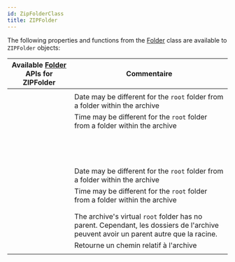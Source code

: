 ```yaml
---
id: ZipFolderClass
title: ZIPFolder
---
```


The following properties and functions from the [Folder](FolderClass.md) class are available to `ZIPFolder` objects:

| Available [Folder](FolderClass.md) APIs for ZIPFolder                                  | Commentaire                                                                                                                          |
| -------------------------------------------------------------------------------------- | ------------------------------------------------------------------------------------------------------------------------------------ |
| [<!-- INCLUDE #directory.copyTo().Syntax -->](FolderClass.md#copyto)                   |                                                                                                                                      |
| [<!-- INCLUDE #directory.creationDate.Syntax -->](FolderClass.md#creationdate)         | Date may be different for the `root` folder from a folder within the archive                                                         |
| [<!-- INCLUDE #directory.creationTime.Syntax -->](FolderClass.md#creationtime)         | Time may be different for the `root` folder from a folder within the archive                                                         |
| [<!-- INCLUDE #directory.exists.Syntax -->](FolderClass.md#exists)                     |                                                                                                                                      |
| [<!-- INCLUDE #directory.extension.Syntax -->](FolderClass.md#extension)               |                                                                                                                                      |
| [<!-- INCLUDE #directory.file().Syntax -->](FolderClass.md#file)                       |                                                                                                                                      |
| [<!-- INCLUDE #directory.files().Syntax -->](FolderClass.md#files)                     |                                                                                                                                      |
| [<!-- INCLUDE #directory.folder().Syntax -->](FolderClass.md#folder)                   |                                                                                                                                      |
| [<!-- INCLUDE #directory.folders().Syntax -->](FolderClass.md#folders)                 |                                                                                                                                      |
| [<!-- INCLUDE #directory.fullName.Syntax -->](FolderClass.md#fullname)                 |                                                                                                                                      |
| [<!-- INCLUDE #directory.getIcon().Syntax -->](FolderClass.md#geticon)                 |                                                                                                                                      |
| [<!-- INCLUDE #directory.hidden.Syntax -->](FolderClass.md#hidden)                     |                                                                                                                                      |
| [<!-- INCLUDE #directory.isAlias.Syntax -->](FolderClass.md#isalias)                   |                                                                                                                                      |
| [<!-- INCLUDE #directory.isFile.Syntax -->](FolderClass.md#isfile)                     |                                                                                                                                      |
| [<!-- INCLUDE #directory.isFolder.Syntax -->](FolderClass.md#isfolder)                 |                                                                                                                                      |
| [<!-- INCLUDE #directory.isPackage.Syntax -->](FolderClass.md#ispackage)               |                                                                                                                                      |
| [<!-- INCLUDE #directory.modificationDate.Syntax -->](FolderClass.md#modificationdate) | Date may be different for the `root` folder from a folder within the archive                                                         |
| [<!-- INCLUDE #directory.modificationTime.Syntax -->](FolderClass.md#modificationtime) | Time may be different for the `root` folder from a folder within the archive                                                         |
| [<!-- INCLUDE #directory.name.Syntax -->](FolderClass.md#name)                         |                                                                                                                                      |
| [<!-- INCLUDE #directory.original.Syntax -->](FolderClass.md#original)                 |                                                                                                                                      |
| [<!-- INCLUDE #directory.parent.Syntax -->](FolderClass.md#parent)                     | The archive's virtual `root` folder has no parent. Cependant, les dossiers de l'archive peuvent avoir un parent autre que la racine. |
| [<!-- INCLUDE #directory.path.Syntax -->](FolderClass.md#path)                         | Retourne un chemin relatif à l'archive                                                                                               |
| [<!-- INCLUDE #directory.platformPath.Syntax -->](FolderClass.md#platformpath)         |                                                                                                                                      |
